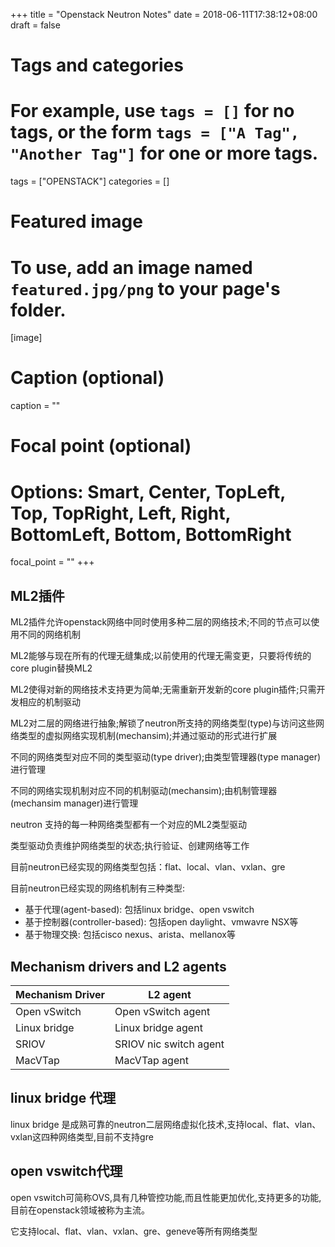 +++
title = "Openstack Neutron Notes"
date = 2018-06-11T17:38:12+08:00
draft = false

# Tags and categories
# For example, use `tags = []` for no tags, or the form `tags = ["A Tag", "Another Tag"]` for one or more tags.
tags = ["OPENSTACK"]
categories = []

# Featured image
# To use, add an image named `featured.jpg/png` to your page's folder. 
[image]
  # Caption (optional)
  caption = ""

  # Focal point (optional)
  # Options: Smart, Center, TopLeft, Top, TopRight, Left, Right, BottomLeft, Bottom, BottomRight
  focal_point = ""
+++


## ML2插件

ML2插件允许openstack网络中同时使用多种二层的网络技术;不同的节点可以使用不同的网络机制

ML2能够与现在所有的代理无缝集成;以前使用的代理无需变更，只要将传统的core plugin替换ML2

ML2使得对新的网络技术支持更为简单;无需重新开发新的core plugin插件;只需开发相应的机制驱动

ML2对二层的网络进行抽象;解锁了neutron所支持的网络类型(type)与访问这些网络类型的虚拟网络实现机制(mechansim);并通过驱动的形式进行扩展</p> 
<p>不同的网络类型对应不同的类型驱动(type driver);由类型管理器(type manager)进行管理</p> 
<p>不同的网络实现机制对应不同的机制驱动(mechansim);由机制管理器(mechansim manager)进行管理</p> 
<p>neutron 支持的每一种网络类型都有一个对应的ML2类型驱动</p> 
<p>类型驱动负责维护网络类型的状态;执行验证、创建网络等工作</p> 
<p>目前neutron已经实现的网络类型包括：flat、local、vlan、vxlan、gre</p> 


目前neutron已经实现的网络机制有三种类型:

- 基于代理(agent-based): 包括linux bridge、open vswitch
- 基于控制器(controller-based): 包括open daylight、vmwavre NSX等
- 基于物理交换: 包括cisco nexus、arista、mellanox等

## Mechanism drivers and L2 agents

| Mechanism Driver      | L2 agent |
| ----------- | ----------- |
| Open vSwitch      | Open vSwitch agent       |
| Linux bridge   | 	Linux bridge agent        |
|SRIOV|SRIOV nic switch agent|
|MacVTap|MacVTap agent|


## linux bridge 代理

linux bridge 是成熟可靠的neutron二层网络虚拟化技术,支持local、flat、vlan、vxlan这四种网络类型,目前不支持gre

## open vswitch代理

open vswitch可简称OVS,具有几种管控功能,而且性能更加优化,支持更多的功能,目前在openstack领域被称为主流。</p> 
<p>它支持local、flat、vlan、vxlan、gre、geneve等所有网络类型</p> 